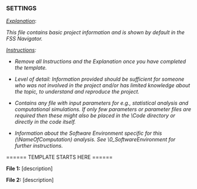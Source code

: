 ### SETTINGS



<u>*Explanation*</u>:

*This file contains basic project information and is shown by default in the FSS Navigator.*



*<u>Instructions</u>:* 

* *Remove all Instructions and the Explanation once you have completed the template.*
* *Level of detail: Information provided should be sufficient for someone who was not involved in the project and/or has limited knowledge about the topic,  to understand and reproduce the project.* 



* *Contains any file with input parameters for e.g., statistical analysis and computational simulations. If only few parameters or parameter files are required then these might also be placed in the \Code directory or directly in the code itself.*
* *Information about the Software Environment specific for this (\NameOfComputation) analysis.* *See \0_SoftwareEnvironment for further instructions.*



====== TEMPLATE STARTS HERE ======

**File 1:** [description]



**File 2:** [description]

